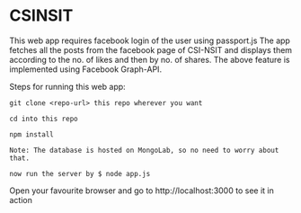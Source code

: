 # CSINSIT
This web app requires facebook login of the user using passport.js
The app fetches all the posts from the facebook page of CSI-NSIT and displays them according to the no. of likes and then by no. of shares.
The above feature is implemented using Facebook Graph-API.

Steps for running this web app:

    git clone <repo-url> this repo wherever you want
    
    cd into this repo
    
    npm install
    
    Note: The database is hosted on MongoLab, so no need to worry about that.
    
    now run the server by $ node app.js
    
    
    
Open your favourite browser and go to http://localhost:3000 to see it in action
